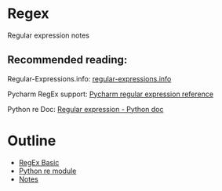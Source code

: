 # Regex

Regular expression notes

## Recommended reading:

Regular-Expressions.info: [regular-expressions.info](https://www.regular-expressions.info/)

Pycharm RegEx support: [Pycharm regular expression reference](https://www.jetbrains.com/help/pycharm/regular-expression-syntax-reference.html#tips-tricks)

Python re Doc: [Regular expression - Python doc](https://docs.python.org/3/library/re.html)

# Outline

- [RegEx Basic](https://github.com/RottenTangerine/RegEx/blob/main/Basic.md)
- [Python re module](https://github.com/RottenTangerine/RegEx/blob/main/RE.ipynb)
- [Notes](https://github.com/RottenTangerine/RegEx/blob/main/Note.md)
